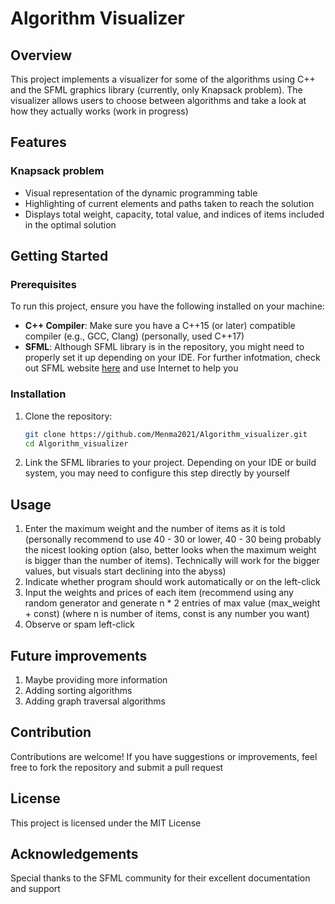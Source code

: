 # Algorithm Visualizer

## Overview
This project implements a visualizer for some of the algorithms using C++ and the SFML graphics library (currently, only Knapsack problem). The visualizer allows users to choose between algorithms and take a look at how they actually works (work in progress)

## Features
### Knapsack problem
- Visual representation of the dynamic programming table
- Highlighting of current elements and paths taken to reach the solution
- Displays total weight, capacity, total value, and indices of items included in the optimal solution

## Getting Started

### Prerequisites
To run this project, ensure you have the following installed on your machine:

- **C++ Compiler**: Make sure you have a C++15 (or later) compatible compiler (e.g., GCC, Clang) (personally, used C++17)
- **SFML**: Although SFML library is in the repository, you might need to properly set it up depending on your IDE. For further infotmation, check out SFML website [here](https://www.sfml-dev.org/) and use Internet to help you

### Installation
1. Clone the repository:
   ```bash
   git clone https://github.com/Menma2021/Algorithm_visualizer.git
   cd Algorithm_visualizer
2. Link the SFML libraries to your project. Depending on your IDE or build system, you may need to configure this step directly by yourself

## Usage
1. Enter the maximum weight and the number of items as it is told (personally recommend to use 40 - 30 or lower, 40 - 30 being probably the nicest looking option (also, better looks when the maximum weight is bigger than the number of items). Technically will work for the bigger values, but visuals start declining into the abyss)
2. Indicate whether program should work automatically or on the left-click
3. Input the weights and prices of each item (recommend using any random generator and generate n * 2 entries of max value (max_weight + const) (where n is number of items, const is any number you want)
4. Observe or spam left-click

## Future improvements
1. Maybe providing more information
2. Adding sorting algorithms
3. Adding graph traversal algorithms

## Contribution
Contributions are welcome! If you have suggestions or improvements, feel free to fork the repository and submit a pull request

## License
This project is licensed under the MIT License

## Acknowledgements
Special thanks to the SFML community for their excellent documentation and support
